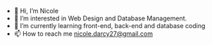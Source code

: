- 👋 Hi, I’m Nicole
- 👀 I’m interested in Web Design and Database Management.
- 🌱 I’m currently learning front-end, back-end and database coding
- 📫 How to reach me nicole.darcy27@gmail.com

<!---
Nicole27597/Nicole27597 is a ✨ special ✨ repository because its `README.md` (this file) appears on your GitHub profile.
You can click the Preview link to take a look at your changes.
--->
